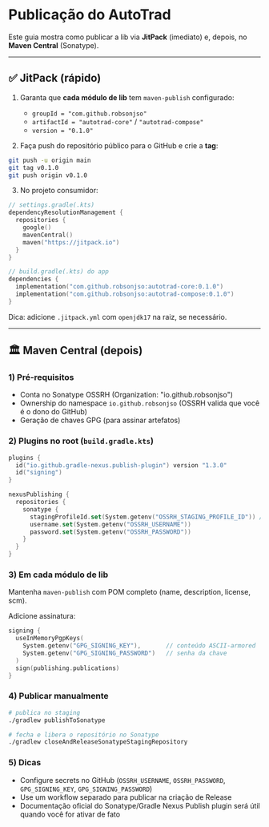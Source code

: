# Publicação do AutoTrad

Este guia mostra como publicar a lib via **JitPack** (imediato) e, depois, no **Maven Central** (Sonatype).

---

## ✅ JitPack (rápido)

1. Garanta que **cada módulo de lib** tem `maven-publish` configurado:
   - `groupId = "com.github.robsonjso"`
   - `artifactId = "autotrad-core"` / `"autotrad-compose"`
   - `version = "0.1.0"`

2. Faça push do repositório público para o GitHub e crie a **tag**:
```bash
git push -u origin main
git tag v0.1.0
git push origin v0.1.0
```

3. No projeto consumidor:
```kotlin
// settings.gradle(.kts)
dependencyResolutionManagement {
  repositories {
    google()
    mavenCentral()
    maven("https://jitpack.io")
  }
}

// build.gradle(.kts) do app
dependencies {
  implementation("com.github.robsonjso:autotrad-core:0.1.0")
  implementation("com.github.robsonjso:autotrad-compose:0.1.0")
}
```

Dica: adicione `.jitpack.yml` com `openjdk17` na raiz, se necessário.

---

## 🏛️ Maven Central (depois)

### 1) Pré-requisitos

- Conta no Sonatype OSSRH (Organization: "io.github.robsonjso")
- Ownership do namespace `io.github.robsonjso` (OSSRH valida que você é o dono do GitHub)
- Geração de chaves GPG (para assinar artefatos)

### 2) Plugins no root (`build.gradle.kts`)
```kotlin
plugins {
  id("io.github.gradle-nexus.publish-plugin") version "1.3.0"
  id("signing")
}

nexusPublishing {
  repositories {
    sonatype {
      stagingProfileId.set(System.getenv("OSSRH_STAGING_PROFILE_ID")) // opcional
      username.set(System.getenv("OSSRH_USERNAME"))
      password.set(System.getenv("OSSRH_PASSWORD"))
    }
  }
}
```

### 3) Em cada módulo de lib

Mantenha `maven-publish` com POM completo (name, description, license, scm).

Adicione assinatura:
```kotlin
signing {
  useInMemoryPgpKeys(
    System.getenv("GPG_SIGNING_KEY"),       // conteúdo ASCII-armored
    System.getenv("GPG_SIGNING_PASSWORD")   // senha da chave
  )
  sign(publishing.publications)
}
```

### 4) Publicar manualmente
```bash
# publica no staging
./gradlew publishToSonatype

# fecha e libera o repositório no Sonatype
./gradlew closeAndReleaseSonatypeStagingRepository
```

### 5) Dicas

- Configure secrets no GitHub (`OSSRH_USERNAME`, `OSSRH_PASSWORD`, `GPG_SIGNING_KEY`, `GPG_SIGNING_PASSWORD`)
- Use um workflow separado para publicar na criação de Release
- Documentação oficial do Sonatype/Gradle Nexus Publish plugin será útil quando você for ativar de fato
